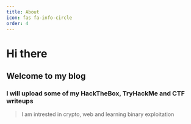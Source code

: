 ```yaml
---
title: About
icon: fas fa-info-circle
order: 4
---
```



# Hi there 

## Welcome to my blog

### I will upload some of my HackTheBox, TryHackMe and CTF writeups 
 > I am intrested in crypto, web and learning binary exploitation 
 

